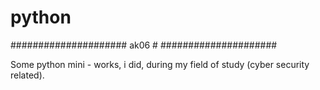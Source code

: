 # python
#####################
ak06                #
#####################

Some python mini - works, i did, during my field of study (cyber security related).

